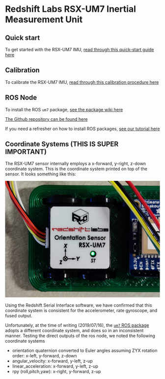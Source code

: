 # Redshift Labs RSX-UM7 Inertial Measurement Unit

## Quick start

To get started with the RSX-UM7 IMU, [read through this quick-start guide here](https://www.redshiftlabs.com.au/um7-quick-start-guide)

## Calibration

To calibrate the RSX-UM7 IMU, [read through this calibration procedure here](https://www.redshiftlabs.com.au/um7-calibration-procedure)

## ROS Node

To install the ROS `um7` package, [see the package wiki here](http://wiki.ros.org/um7)

[The Github repository can be found here](https://github.com/ros-drivers/um7)

If you need a refresher on how to install ROS packages, [see our tutorial here](https://github.com/riplaboratory/Kanaloa/blob/master/Tutorials/SoftwareInstallation/ROS/InstallingPackages/README.md)

## Coordinate Systems (THIS IS SUPER IMPORTANT)

The RSX-UM7 sensor internally employs a x-forward, y-right, z-down coordinate system.  This is the coordinate system printed on top of the sensor.  It looks something like this: 

![UM7 coordinate system](Images/IMG_20190716_193401.jpg)

Using the Redshift Serial Interface software, we have confirmed that this coordinate system is consistent for the accelerometer, rate gyroscope, and fused output.  

Unfortunately, at the time of writing (2019/07/16), the [`um7` ROS package](http://wiki.ros.org/um7) adopts a different coordinate system, and does so in an inconsistent manner.  Testing the direct outputs of the ros node, we noted the following coordinate systems

 - orientation quaternion converted to Euler angles assuming ZYX rotation order: x-left, y-forward, z-down
 - angular_velocity: x-forward, y-left, z-up
 - linear_acceleration: x-forward, y-left, z-up
 - rpy (roll,pitch,yaw): x-right, y-forward, z-up

